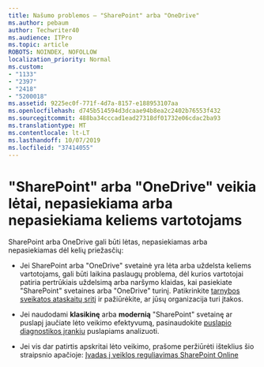 ```yaml
---
title: Našumo problemos – "SharePoint" arba "OneDrive"
ms.author: pebaum
author: Techwriter40
ms.audience: ITPro
ms.topic: article
ROBOTS: NOINDEX, NOFOLLOW
localization_priority: Normal
ms.custom:
- "1133"
- "2397"
- "2418"
- "5200018"
ms.assetid: 9225ec0f-771f-4d7a-8157-e188953107aa
ms.openlocfilehash: d745b514594d3dcaae94b8ea2c2402b76553f432
ms.sourcegitcommit: 488ba34cccad1ead27318df01732e06cdac2ba93
ms.translationtype: MT
ms.contentlocale: lt-LT
ms.lasthandoff: 10/07/2019
ms.locfileid: "37414055"
---
```

# <a name="sharepoint-or-onedrive-slow-inaccessible-or-unavailable-for-multiple-users"></a>"SharePoint" arba "OneDrive" veikia lėtai, nepasiekiama arba nepasiekiama keliems vartotojams

SharePoint arba OneDrive gali būti lėtas, nepasiekiamas arba nepasiekiamas dėl kelių priežasčių:
  
- Jei SharePoint arba "OneDrive" svetainė yra lėta arba uždelsta keliems vartotojams, gali būti laikina paslaugų problema, dėl kurios vartotojai patiria pertrūkiais uždelsimą arba naršymo klaidas, kai pasiekiate "SharePoint" svetaines arba "OneDrive" turinį. Patikrinkite [tarnybos sveikatos ataskaitų sritį](https://admin.microsoft.com/AdminPortal/Home#/servicehealth) ir pažiūrėkite, ar jūsų organizacija turi įtakos.
  
- Jei naudodami **klasikinę** arba **modernią** "SharePoint" svetainę ar puslapį jaučiate lėto veikimo efektyvumą, pasinaudokite [puslapio diagnostikos įrankiu](https://aka.ms/perftool) puslapiams analizuoti.
  
- Jei vis dar patirtis apskritai lėto veikimo, prašome peržiūrėti išteklius šio straipsnio apačioje: [Įvadas į veiklos reguliavimas SharePoint Online](https://go.microsoft.com/fwlink/?linkid=2024334)
  